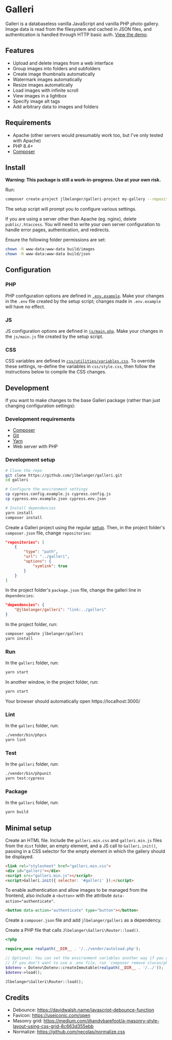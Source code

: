 # Galleri

Galleri is a databaseless vanilla JavaScript and vanilla PHP photo gallery. Image data is read from the filesystem and cached in JSON files, and authentication is handled through HTTP basic auth. [View the demo](https://galleri.jennybelanger.com/).

## Features

- Upload and delete images from a web interface
- Group images into folders and subfolders
- Create image thumbnails automatically
- Watermark images automatically
- Resize images automatically
- Load images with infinite scroll
- View images in a lightbox
- Specify image alt tags
- Add arbitrary data to images and folders

## Requirements

- Apache (other servers would presumably work too, but I've only tested with Apache)
- PHP 8.4+
- [Composer](https://getcomposer.org/)

## Install

**Warning: This package is still a work-in-progress. Use at your own risk.**

Run:

``` bash
composer create-project jlbelanger/galleri-project my-gallery --repository '{"type":"vcs","url":"git@github.com:jlbelanger/galleri-project.git"}' --stability dev
```

The setup script will prompt you to configure various settings.

If you are using a server other than Apache (eg. nginx), delete `public/.htaccess`. You will need to write your own server configuration to handle error pages, authentication, and redirects.

Ensure the following folder permissions are set:

``` bash
chown -R www-data:www-data build/images
chown -R www-data:www-data build/json
```

## Configuration

### PHP

PHP configuration options are defined in [`.env.example`](https://github.com/jlbelanger/galleri-project/blob/main/.env.example). Make your changes in the `.env` file created by the setup script; changes made in `.env.example` will have no effect.

### JS

JS configuration options are defined in [`js/main.php`](https://github.com/jlbelanger/galleri-project/blob/main/js/main.js). Make your changes in the `js/main.js` file created by the setup script.

### CSS

CSS variables are defined in [`css/utilities/variables.css`](https://github.com/jlbelanger/galleri/blob/main/css/utilities/variables.css). To override these settings, re-define the variables in `css/style.css`, then follow the instructions below to compile the CSS changes.

## Development

If you want to make changes to the base Galleri package (rather than just changing configuration settings):

### Development requirements

- [Composer](https://getcomposer.org/)
- [Git](https://git-scm.com/)
- [Yarn](https://classic.yarnpkg.com/en/docs/install)
- Web server with PHP

### Development setup

``` bash
# Clone the repo
git clone https://github.com/jlbelanger/galleri.git
cd galleri

# Configure the environment settings
cp cypress.config.example.js cypress.config.js
cp cypress.env.example.json cypress.env.json

# Install dependencies
yarn install
composer install
```

Create a Galleri project using the regular [setup](#setup). Then, in the project folder's `composer.json` file, change `repositories`:

``` json
"repositories": [
	{
		"type": "path",
		"url": "../galleri",
		"options": {
			"symlink": true
		}
	}
]
```

In the project folder's `package.json` file, change the galleri line in `dependencies`:

``` json
"dependencies": {
	"@jlbelanger/galleri": "link:../galleri"
}
```

In the project folder, run:

``` bash
composer update jlbelanger/galleri
yarn install
```

### Run

In the `galleri` folder, run:

``` bash
yarn start
```

In another window, in the project folder, run:

``` bash
yarn start
```

Your browser should automatically open https://localhost:3000/

### Lint

In the `galleri` folder, run:

``` bash
./vendor/bin/phpcs
yarn lint
```

### Test

In the `galleri` folder, run:

``` bash
./vendor/bin/phpunit
yarn test:cypress
```

### Package

In the `galleri` folder, run:

``` bash
yarn build
```

## Minimal setup

Create an HTML file. Include the `galleri.min.css` and `galleri.min.js` files from the `dist` folder, an empty element, and a JS call to `Galleri.init()`, passing in a CSS selector for the empty element in which the gallery should be displayed.

``` html
<link rel="stylesheet" href="galleri.min.css">
<div id="galleri"></div>
<script src="galleri.min.js"></script>
<script>Galleri.init({ selector: '#galleri' });</script>
```

To enable authentication and allow images to be managed from the frontend, also include a `<button>` with the attribute `data-action="authenticate"`.

``` html
<button data-action="authenticate" type="button"></button>
```

Create a `composer.json` file and add `jlbelanger/galleri` as a dependency.

Create a PHP file that calls `Jlbelanger\Galleri\Router::load()`.

``` php
<?php

require_once realpath(__DIR__ . '/../vendor/autoload.php');

// Optional: You can set the environment variables another way if you choose.
// If you don't want to use a .env file, run `composer remove vlucas/phpdotenv` and remove the two lines below.
$dotenv = Dotenv\Dotenv::createImmutable(realpath(__DIR__ . '/../'));
$dotenv->load();

Jlbelanger\Galleri\Router::load();
```

## Credits

- Debounce: https://davidwalsh.name/javascript-debounce-function
- Favicon: https://useiconic.com/open
- Masonry grid: https://medium.com/@andybarefoot/a-masonry-style-layout-using-css-grid-8c663d355ebb
- Normalize: https://github.com/necolas/normalize.css
